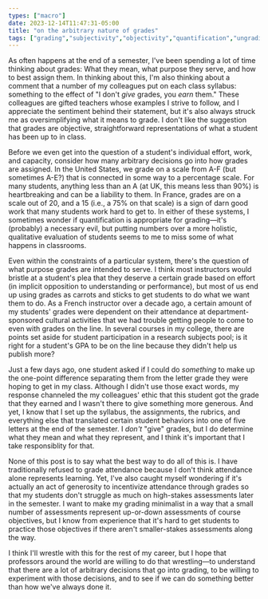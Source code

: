 ```yaml
---
types: ["macro"]
date: 2023-12-14T11:47:31-05:00
title: "on the arbitrary nature of grades"
tags: ["grading","subjectivity","objectivity","quantification","ungrading"]
---
```

As often happens at the end of a semester, I've been spending a lot of time thinking about grades: What they mean, what purpose they serve, and how to best assign them. In thinking about this, I'm also thinking about a comment that a number of my colleagues put on each class syllabus: something to the effect of "I don't *give* grades, you *earn* them." These colleagues are gifted teachers whose examples I strive to follow, and I appreciate the sentiment behind their statement, but it's also always struck me as oversimplifying what it means to grade. I don't like the suggestion that grades are objective, straightforward representations of what a student has been up to in class.

Before we even get into the question of a student's individual effort, work, and capacity, consider how many arbitrary decisions go into how grades are assigned. In the United States, we grade on a scale from A-F (but sometimes A-E?) that is connected in some way to a percentage scale. For many students, anything less than an A (at UK, this means less than 90%) is heartbreaking and can be a liability to them. In France, grades are on a scale out of 20, and a 15 (i.e., a 75% on that scale) is a sign of darn good work that many students work hard to get to. In either of these systems, I sometimes wonder if quantification is appropriate for grading—it's (probably) a necessary evil, but putting numbers over a more holistic, qualitative evaluation of students seems to me to miss some of what happens in classrooms.

Even within the constraints of a particular system, there's the question of what purpose grades are intended to serve. I think most instructors would bristle at a student's plea that they deserve a certain grade based on effort (in implicit opposition to understanding or performance), but most of us end up using grades as carrots and sticks to get students to do what we want them to do. As a French instructor over a decade ago, a certain amount of my students' grades were dependent on their attendance at department-sponsored cultural activities that we had trouble getting people to come to even with grades on the line. In several courses in my college, there are points set aside for student participation in a research subjects pool; is it right for a student's GPA to be on the line because they didn't help us publish more?

Just a few days ago, one student asked if I could do *something* to make up the one-point difference separating them from the letter grade they were hoping to get in my class. Although I didn't use those exact words, my response channeled the my colleagues' ethic that this student got the grade that they earned and I wasn't there to give something more generous. And yet, I know that I set up the syllabus, the assignments, the rubrics, and everything else that translated certain student behaviors into one of five letters at the end of the semester. I *don't* "give" grades, but I do determine what they mean and what they represent, and I think it's important that I take responsiblity for that.

None of this post is to say what the best way to do all of this is. I have traditionally refused to grade attendance because I don't think attendance alone represents learning. Yet, I've also caught myself wondering if it's actually an act of generosity to incentivize attendance through grades so that my students don't struggle as much on high-stakes assessments later in the semester. I want to make my grading minimalist in a way that a small number of assessments represent up-or-down assessments of course objectives, but I know from experience that it's hard to get students to practice those objectives if there aren't smaller-stakes assessments along the way. 

I think I'll wrestle with this for the rest of my career, but I hope that professors around the world are willing to do that wrestling—to understand that there are a lot of arbitrary decisions that go into grading, to be willing to experiment with those decisions, and to see if we can do something better than how we've always done it.
